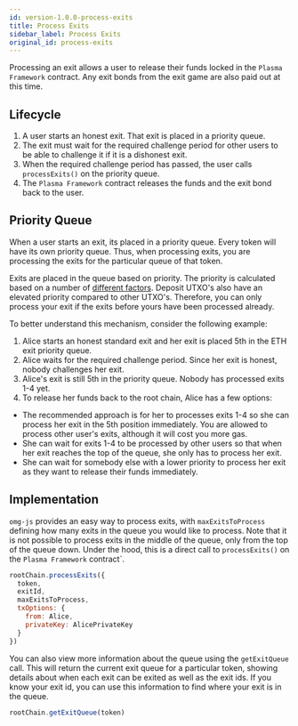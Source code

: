 ```yaml
---
id: version-1.0.0-process-exits
title: Process Exits
sidebar_label: Process Exits
original_id: process-exits
---
```


Processing an exit allows a user to release their funds locked in the `Plasma Framework` contract. Any exit bonds from the exit game are also paid out at this time.

## Lifecycle
1. A user starts an honest exit. That exit is placed in a priority queue.
2. The exit must wait for the required challenge period for other users to be able to challenge it if it is a dishonest exit.
3. When the required challenge period has passed, the user calls `processExits()` on the priority queue.
4. The `Plasma Framework` contract releases the funds and the exit bond back to the user.

## Priority Queue
When a user starts an exit, its placed in a priority queue. Every token will have its own priority queue. Thus, when processing exits, you are processing the exits for the particular queue of that token.

Exits are placed in the queue based on priority. The priority is calculated based on a number of [different factors](https://github.com/omisego/plasma-contracts/blob/master/plasma_framework/contracts/src/framework/utils/ExitPriority.sol). Deposit UTXO's also have an elevated priority compared to other UTXO's. Therefore, you can only process your exit if the exits before yours have been processed already.

To better understand this mechanism, consider the following example:
1. Alice starts an honest standard exit and her exit is placed 5th in the ETH exit priority queue.
2. Alice waits for the required challenge period. Since her exit is honest, nobody challenges her exit.
3. Alice's exit is still 5th in the priority queue. Nobody has processed exits 1-4 yet.
4. To release her funds back to the root chain, Alice has a few options:
  - The recommended approach is for her to processes exits 1-4 so she can process her exit in the 5th position immediately. You are allowed to process other user's exits, although it will cost you more gas.
  - She can wait for exits 1-4 to be processed by other users so that when her exit reaches the top of the queue, she only has to process her exit.
  -  She can wait for somebody else with a lower priority to process her exit as they want to release their funds immediately.

## Implementation
`omg-js` provides an easy way to process exits, with `maxExitsToProcess` defining how many exits in the queue you would like to process. Note that it is not possible to process exits in the middle of the queue, only from the top of the queue down. Under the hood, this is a direct call to `processExits()` on the `Plasma Framework` contract`.

```js
rootChain.processExits({
  token,
  exitId,
  maxExitsToProcess,
  txOptions: {
    from: Alice,
    privateKey: AlicePrivateKey
  }
})
```

You can also view more information about the queue using the `getExitQueue` call. This will return the current exit queue for a particular token, showing details about when each exit can be exited as well as the exit ids. If you know your exit id, you can use this information to find where your exit is in the queue.

```js
rootChain.getExitQueue(token)
```